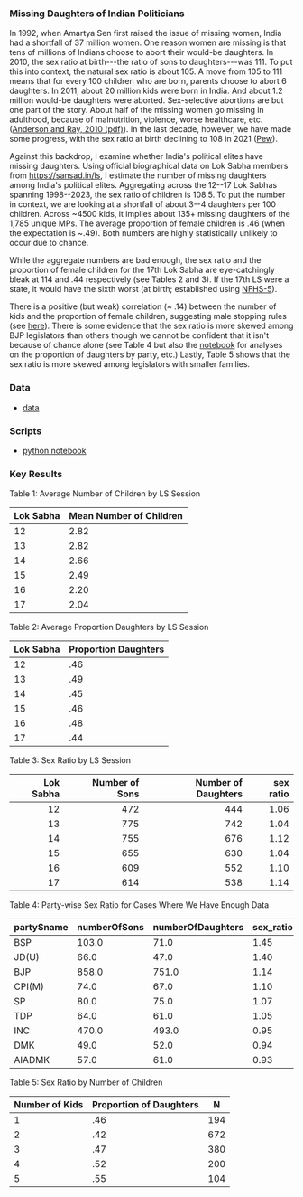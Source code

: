 ### Missing Daughters of Indian Politicians

In 1992, when Amartya Sen first raised the issue of missing women, India had a shortfall of 37 million women. One reason women are missing is that tens of millions of Indians choose to abort their would-be daughters. In 2010, the sex ratio at birth---the ratio of sons to daughters---was 111. To put this into context, the natural sex ratio is about 105. A move from 105 to 111 means that for every 100 children who are born, parents choose to abort 6 daughters. In 2011, about 20 million kids were born in India. And about 1.2 million would-be daughters were aborted. Sex-selective abortions are but one part of the story. About half of the missing women go missing in adulthood, because of malnutrition, violence, worse healthcare, etc. ([Anderson and Ray, 2010 (pdf)](https://pages.nyu.edu/debraj/Papers/AndersonRay.pdf)). In the last decade, however, we have made some progress, with the sex ratio at birth declining to 108 in 2021 ([Pew](https://www.pewresearch.org/religion/2022/08/23/indias-sex-ratio-at-birth-begins-to-normalize/)).

Against this backdrop, I examine whether India's political elites have missing daughters. Using official biographical data on Lok Sabha members from https://sansad.in/ls, I estimate the number of missing daughters among India's political elites. Aggregating across the 12--17 Lok Sabhas spanning 1998--2023, the sex ratio of children is 108.5. To put the number in context, we are looking at a shortfall of about 3--4 daughters per 100 children. Across ~4500 kids, it implies about 135+ missing daughters of the 1,785 unique MPs. The average proportion of female children is .46 (when the expectation is ~.49). Both numbers are highly statistically unlikely to occur due to chance. 

While the aggregate numbers are bad enough, the sex ratio and the proportion of female children for the 17th Lok Sabha are eye-catchingly bleak at 114 and .44 respectively (see Tables 2 and 3). If the 17th LS were a state, it would have the sixth worst (at birth; established using [NFHS-5](https://en.wikipedia.org/wiki/List_of_states_and_union_territories_of_India_by_sex_ratio)).

There is a positive (but weak) correlation (~ .14) between the number of kids and the proportion of female children, suggesting male stopping rules (see [here](https://github.com/soodoku/prop_male)). There is some evidence that the sex ratio is more skewed among BJP legislators than others though we cannot be confident that it isn't because of chance alone (see Table 4 but also the [notebook](https://github.com/in-rolls/missing_daughters_of_pols/blob/main/pol_daughters.ipynb) for analyses on the proportion of daughters by party, etc.) Lastly, Table 5 shows that the sex ratio is more skewed among legislators with smaller families.


### Data

* [data](data/)

### Scripts

* [python notebook](https://github.com/in-rolls/missing_daughters_of_pols/blob/main/pol_daughters.ipynb)

### Key Results

Table 1: Average Number of Children by LS Session


| Lok Sabha | Mean Number of Children    |
|--------|----------|
| 12     | 2.82 |
| 13     | 2.82 |
| 14     | 2.66 |
| 15     | 2.49 |
| 16     | 2.20 |
| 17     | 2.04 |


Table 2: Average Proportion Daughters by LS Session

Lok Sabha | Proportion Daughters
-------|-------
12 | .46
13 | .49
14 | .45
15 | .46
16 | .48
17 | .44

Table 3: Sex Ratio by LS Session

|   Lok Sabha |   Number of Sons |   Number of Daughters |   sex ratio |
|-----:|---------------:|--------------------:|------------:|
|   12 |            472 |                 444 |    1.06  |
|   13 |            775 |                 742 |    1.04  |
|   14 |            755 |                 676 |    1.12  |
|   15 |            655 |                 630 |    1.04  |
|   16 |            609 |                 552 |    1.10  |
|   17 |            614 |                 538 |    1.14  |

Table 4: Party-wise Sex Ratio for Cases Where We Have Enough Data

| partySname | numberOfSons | numberOfDaughters | sex_ratio |
|------------|--------------|-------------------|-----------|
| BSP        | 103.0        | 71.0              | 1.45  |
| JD(U)      | 66.0         | 47.0              | 1.40  |
| BJP        | 858.0        | 751.0             | 1.14  |
| CPI(M)     | 74.0         | 67.0              | 1.10  |
| SP         | 80.0         | 75.0              | 1.07  |
| TDP        | 64.0         | 61.0              | 1.05  |
| INC        | 470.0        | 493.0             | 0.95  |
| DMK        | 49.0         | 52.0              | 0.94  |
| AIADMK     | 57.0         | 61.0              | 0.93  |


Table 5: Sex Ratio by Number of Children


| Number of Kids | Proportion of Daughters  | N |
|----------|-----------|----------|
| 1     | .46  | 194      |
| 2      | .42  | 672      |
| 3      | .47  | 380      |
| 4      | .52  | 200      |
| 5      | .55  | 104      |

